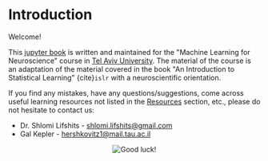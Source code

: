 # Introduction

Welcome!

This [jupyter book](https://jupyterbook.org/intro.html) is written and maintained for the "Machine Learning for Neuroscience" course in
[Tel Aviv University](https://english.tau.ac.il/). The material of the course is an adaptation of the material covered in the book "An Introduction to Statistical Learning" {cite}`islr` with a neuroscientific orientation.

If you find any mistakes, have any questions/suggestions, come across useful learning resources not listed in the [Resources](https://galkepler.github.io/ml_for_neuro/resources.html) section, etc., please do not hesitate to contact us:

* Dr. Shlomi Lifshits - [shlomi.lifshits@gmail.com](mailto:shlomi.lifshits@gmail.com)
* Gal Kepler - [hershkovitz1@mail.tau.ac.il](mailto:hershkovitz1@mail.tau.ac.il)


<p align="center">
    <img src="https://cdn-icons-png.flaticon.com/512/3222/3222625.png" alt="Good luck!" />
</p>